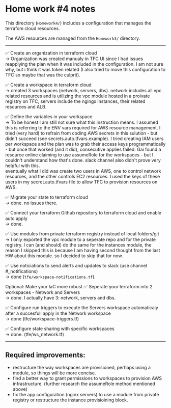 # Home work #4 notes

This directory (`Homework4/`) includes a configuration that manages the terrafom cloud resources. 

The AWS resources are managed from the `Homework3/` directory. 

-----------

✅ Create an organization in terraform cloud
</br> -> Organization was created manualy in TFC UI since I had issues reapplying the plan when it was included in the configuration. I am not sure why, but i think it was token related (I also tried to move this configuration to TFC so maybe that was the culprit).

✅ Create a workspace in terraform cloud 
</br> -> created 3 workspaces (network, servers, dbs). network includes all vpc related resources and is utilizing the vpc module hosted in a proivate registry on TFC, servers include the ngingx instances, their related resources and ALB. 

✅ Define the variables in your workspace
</br> -> To be honest I am still not sure what this instruction means. I assumed this is referring to the ENV vars required for AWS resource management. 
I tried (very hard) to refrain from coding AWS secrets in this sulution - but didn't succeed (see secrets.auto.tfvars.example). I tried creating IAM users per workspace and the plan was to grab their access keys programmatically - but once that worked (and it did), consecutive applies failed. Gai found a resource online claiming to use assumeRole for the workspaces - but I couldn't understand how that's done. slack channel also didn't prove very helpful with this.
</br> eventually what I did was create two users in AWS, one to control network resources, and the other controls EC2 resources. I used the keys of these users in my secret.auto.tfvars file to allow TFC to provision resources on AWS.  

✅ Migrate your state to terraform cloud
</br> -> done. no issues there.

✅ Connect your terraform Github repository to terraform cloud and enable auto apply
</br> -> done.

✅ Use modules from private terraform registry instead of local folders/git
</br> -> I only exported the vpc module to a seperate repo and for the private registry. I can (and should) do the same for the instances module, the reason I skipped this is because I am having second thought from the last HW about this module. so I decided to skip that for now. 

✅ Use noticiations to send alerts and updates to slack (use channel #_notifications)
</br> -> done (`tfe/workspace-notifications.tf`). 

Optional: Make your IaC more robust
✅ Seperate your terraform into 2 workspaces - Network and Servers
</br> -> done. I actually have 3: network, servers and dbs.

✅ Configure run triggers to execute the Servers workspace automaticaly after a succesfull apply in the Network workspace
</br> -> done (tfe/workspace-triggers.tf)

✅ Configure state sharing with specific workspaces
</br> -> done. (tfe/ws_network.tf)

---------------

## Required improvements:
* restructure the way workspaces are provisioned, perhaps using a module, so things will be more concise.
* find a better way to grant permissions to workspaces to provision AWS infrastructure. (further research the assumeRole method mentioned above)
* fix the app configuration (nginx servers) to use a module from private registry or restructure the instance provisioining block.
 